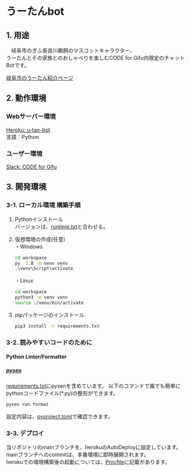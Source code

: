 # うーたんbot

## 1. 用途

　岐阜市のぎふ長良川鵜飼のマスコットキャラクター、<br>
うーたんとその家族とのおしゃべりを楽しむCODE for Gifu内限定のチャットBotです。

[岐阜市のうーたん紹介ページ](https://www.city.gifu.lg.jp/18104.htm)

## 2. 動作環境

### Webサーバー環境

[Heroku: u-tan-bot](https://dashboard.heroku.com/apps/u-tan-bot)<br>
言語：Python

### ユーザー環境

[Slack: CODE for Gifu](https://code4gifu.slack.com)

## 3. 開発環境

### 3-1. ローカル環境 構築手順

1.  Pythonインストール<br>
    バージョンは、[runtime.txt](./runtime.txt)と合わせる。

2.  仮想環境の作成(任意)<br>
    ・Windows

    ```cmd
    cd workspace
    py -3.8 -m venv venv 
    .\venv\Script\activate
    ```

    ・Linux

    ```bash
    cd workspace
    python3 -m venv venv
    source ./venv/bin/activate
    ```

3.  pipパッケージのインストール

    ```cmd
    pip3 install -r requirements.txt
    ```

### 3-2. 読みやすいコードのために

#### Python Linter/Formatter

##### [pysen](https://github.com/pfnet/pysen)

[requirements.txt](./requirements.txt)にpysenを含めています。
以下のコマンドで誰でも簡単にpythonコードファイル(\*.py)の整形ができます。

```cmd
pysen run format
```

設定内容は、[pyproject.toml](./pyproject.toml)で確認できます。

### 3-3. デプロイ

当リポジトリのmainブランチを、herokuのAutoDeployに設定しています。<br>
mainブランチへのcommitは、本番環境に即時展開されます。<br>
herokuでの環境構築後の起動については、[Procfile](./Procfile)に記載があります。<br>
